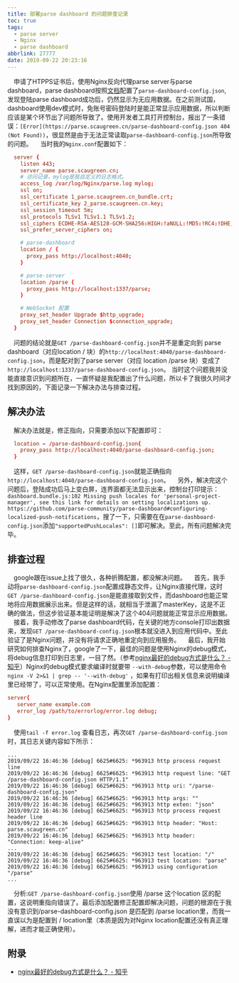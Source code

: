 ```yaml
---
title: 部署parse dashboard 的问题排查记录
toc: true
tags:
  - parse server
  - Nginx
  - parse dashboard
abbrlink: 27777
date: 2019-09-22 20:23:16
---
```




&emsp;申请了HTPPS证书后，使用Nginx反向代理parse server与parse dashboard，parse dashboard按照[文档](https://github.com/parse-community/parse-dashboard)配置了`parse-dashboard-config.json`,发现登陆parse dashboard成功后，仍然显示为无应用数据。在之前测试国，dashboard使用dev模式时，免账号密码登陆时是能正常显示应用数据，所以判断应该是某个环节出了问题所导致了。使用开发者工具打开控制台，报出了一条错误：`[Error](https://parse.scaugreen.cn/parse-dashboard-config.json 404 (Not Found))`，很显然是由于无法正常读取`parse-dashboard-config.json`所导致的问题。
&emsp;当时我的`Nginx.conf`配置如下：
```conf
  server {
    listen 443;
    server_name parse.scaugreen.cn;
    # 访问记录，mylog是我自定义的日志格式。
    access_log /var/log/Nginx/parse.log mylog;
    ssl on;
    ssl_certificate 1_parse.scaugreen.cn_bundle.crt;
    ssl_certificate_key 2_parse.scaugreen.cn.key;
    ssl_session_timeout 5m;
    ssl_protocols TLSv1 TLSv1.1 TLSv1.2; 
    ssl_ciphers ECDHE-RSA-AES128-GCM-SHA256:HIGH:!aNULL:!MD5:!RC4:!DHE;
    ssl_prefer_server_ciphers on;

    # parse-dashboard
    location / {
      proxy_pass http://localhost:4040;
    }

    # parse-server
    location /parse {
      proxy_pass http://localhost:1337/parse;
    }

    # WebSocket 配置
    proxy_set_header Upgrade $http_upgrade;
    proxy_set_header Connection $connection_upgrade;
  }

```

&emsp;问题的结论就是`GET /parse-dashboard-config.json`并不是重定向到 parse dashboard（对应location / 块）的`http://localhost:4040/parse-dashboard-config.json`，而是配对到了parse server（对应 location /parse 块）变成了`http://localhost:1337/parse-dashboard-config.json`。 当时这个问题我并没能直接意识到问题所在，一直怀疑是我配置出了什么问题，所以卡了我很久时间才找到原因的，下面记录一下解决办法与排查过程。

## 解决办法
&emsp;解决办法就是，修正指向，只需要添加以下配置即可：
```conf
  location = /parse-dashboard-config.json{
    proxy_pass http://localhost:4040/parse-dashboard-config.json;
  }
```
&emsp;这样，`GET /parse-dashboard-config.json`就能正确指向`http://localhost:4040/parse-dashboard-config.json`。
&emsp;另外，解决完这个问题后，登陆成功后马上变白屏，连界面都无法显示出来，控制台打印提示：`dashboard.bundle.js:102 Missing push locales for 'personal-project-manager', see this link for details on setting localizations up. https://github.com/parse-community/parse-dashboard#configuring-localized-push-notifications`，搜了一下，只需要在在`parse-dashboard-config.json`添加`"supportedPushLocales": []`即可解决。至此，所有问题解决完毕。

## 排查过程
&emsp;google跟在issue上找了很久，各种折腾配置，都没解决问题。
&emsp;首先，我手动将`parse-dashboard-config.json`配置成静态文件，让Nginx直接代理，这时`GET /parse-dashboard-config.json`是能直接取到文件，而dashboard也能正常地将应用数据展示出来。但是这样的话，就相当于泄漏了masterKey，这是不正确的做法，但这步验证基本能证明是解决了这个404问题就能正常显示应用数据。
&emsp;接着，我手动修改了parse dashboard代码，在关键的地方console打印出数据来，发现`GET /parse-dashboard-config.json`根本就没进入到应用代码中。至此验证了是Nginx问题，并没有将请求正确地重定向到应用服务。
&emsp;最后，我开始研究如何排查Nginx了，google了一下，最佳的问题是使用Nginx的debug模式，将debug信息打印到日志里，一目了然。（参考[nginx最好的debug方式是什么？ - 知乎](https://www.zhihu.com/question/30255532)）Nginx的debug模式要求编译时就要带 `--with-debug`参数，可以使用命令` nginx -V 2>&1 | grep -- '--with-debug'` ，如果有打印出相关信息来说明编译里已经带了，可以正常使用。在Nginx配置里添加配置：
```conf
server{
   server_name example.com
   error_log /path/to/errorlog/error.log debug;
}
```

&emsp;使用`tail -f error.log` 查看日志，再次`GET /parse-dashboard-config.json`时，其日志关键内容如下所示：
```log
...
2019/09/22 16:46:36 [debug] 6625#6625: *963913 http process request line
2019/09/22 16:46:36 [debug] 6625#6625: *963913 http request line: "GET /parse-dashboard-config.json HTTP/1.1"
2019/09/22 16:46:36 [debug] 6625#6625: *963913 http uri: "/parse-dashboard-config.json"
2019/09/22 16:46:36 [debug] 6625#6625: *963913 http args: ""
2019/09/22 16:46:36 [debug] 6625#6625: *963913 http exten: "json"
2019/09/22 16:46:36 [debug] 6625#6625: *963913 http process request header line
2019/09/22 16:46:36 [debug] 6625#6625: *963913 http header: "Host: parse.scaugreen.cn"
2019/09/22 16:46:36 [debug] 6625#6625: *963913 http header: "Connection: keep-alive"
...
2019/09/22 16:46:36 [debug] 6625#6625: *963913 test location: "/"
2019/09/22 16:46:36 [debug] 6625#6625: *963913 test location: "parse"
2019/09/22 16:46:36 [debug] 6625#6625: *963913 using configuration "/parse"
...
```

&emsp;分析:`GET /parse-dashboard-config.json`使用 /parse 这个location 区的配置，这说明重指向错误了。最后添加配置修正配置即解决问题，问题的根源在于我没有意识到/parse-dashboard-config.json 是匹配到  /parse location里，而我一直误以为是配置到 / location里（本质是因为对Nginx location配置还没有真正理解，进而才能正确使用）。

## 附录
- [nginx最好的debug方式是什么？ - 知乎](https://www.zhihu.com/question/30255532)
